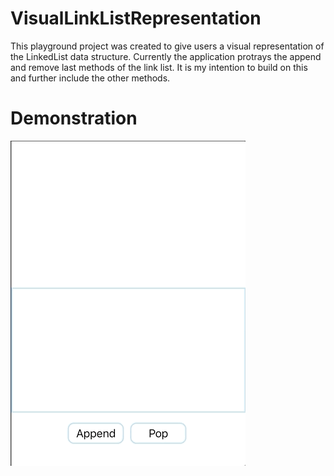 # VisualLinkListRepresentation

This playground project was created to give users a visual representation of the LinkedList data structure.
Currently the application protrays the append and remove last methods of the link list. It is my intention to build on this and further include the other methods.

# Demonstration

![gif](https://github.com/Ashlirankin18/VisualLinkListRepresentation/blob/master/VisualLinkedList.gif)
